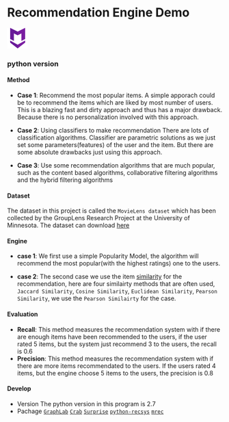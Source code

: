 # Recommendation Engine Demo
![img](https://github.com/adam-p/markdown-here/raw/master/src/common/images/icon48.png "Logo Title Text 1")
### python version



#### Method
- **Case 1**: Recommend the most popular items.
A simple apporach could be to recommend the items which are liked by most number of users. This is a blazing fast and dirty approach and thus has a major drawback. Because there is no personalization involved with this approach.

- **Case 2**: Using classifiers to make recommendation
There are lots of classification algorithms. Classifier are parametric solutions as we just set some parameters(features) of the user and the item. But there are some absolute drawbacks just using this approach.

- **Case 3**: Use some recommendation algorithms that are much popular, such as the content based algorithms, collaborative filtering algorithms and the hybrid filtering algorithms

#### Dataset
The dataset in this project is called the `MovieLens dataset` which has been collected by the GroupLens Research Project at the University of Minnesota. The dataset can download [here](https://grouplens.org/datasets/movielens/100k/)

#### Engine
- **case 1**: We first use a simple Popularity Model, the algorithm will recommend the most popular(with the highest ratings) one to the users.

- **case 2**: The second case we use the item [similarity](http://mines.humanoriented.com/classes/2010/fall/csci568/portfolio_exports/lguo/similarity.html) for the recommendation, here are four similairty methods that are often used, `Jaccard Similarity`, `Cosine Similarity`, `Euclidean Similarity`, `Pearson Similarity`, we use the `Pearson Similairty` for the case.

#### Evaluation
- **Recall**:
This method measures the recommendation system with if there are enough items have been recommended to the users, if the user rated 5 items, but the system just recommend 3 to the users, the recall is 0.6
- **Precision**:
This method measures the recommendation system with if there are more items recommendated to the users. If the users rated 4 items, but the engine choose 5 items to the users, the precision is 0.8

#### Develop
- Version
The python version in this program is 2.7
- Pachage [`GraphLab`](https://turi.com/)  [`Crab`](http://muricoca.github.io/crab/)
 [`Surprise`](https://github.com/NicolasHug/Surprise)
 [`python-recsys`](https://github.com/ocelma/python-recsys) [`mrec`](https://github.com/Mendeley/mrec)